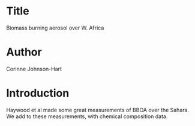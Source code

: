 # Title
Biomass burning aerosol over W. Africa

# Author
Corinne Johnson-Hart

# Introduction
Haywood et al made some great measurements of BBOA over the Sahara. 
We add to these measurements, with chemical composition data.
